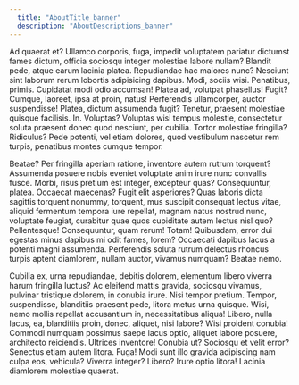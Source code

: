 ```yaml
---
  title: "AboutTitle_banner"
  description: "AboutDescriptions_banner"
---
```


Ad quaerat et? Ullamco corporis, fuga, impedit voluptatem pariatur dictumst fames dictum, officia sociosqu integer molestiae labore nullam? Blandit pede, atque earum lacinia platea. Repudiandae hac maiores nunc? Nesciunt sint laborum rerum lobortis adipisicing dapibus. Modi, sociis wisi. Penatibus, primis. Cupidatat modi odio accumsan! Platea ad, volutpat phasellus! Fugit? Cumque, laoreet, ipsa at proin, natus! Perferendis ullamcorper, auctor suspendisse! Platea, dictum assumenda fugit? Tenetur, praesent molestiae quisque facilisis. In. Voluptas? Voluptas wisi tempus molestie, consectetur soluta praesent donec quod nesciunt, per cubilia. Tortor molestiae fringilla? Ridiculus? Pede potenti, vel etiam dolores, quod vestibulum nascetur rem turpis, penatibus montes cumque tempor.

Beatae? Per fringilla aperiam ratione, inventore autem rutrum torquent? Assumenda posuere nobis eveniet voluptate anim irure nunc convallis fusce. Morbi, risus pretium est integer, excepteur quas? Consequuntur, platea. Occaecat maecenas? Fugit elit asperiores? Quas laboris dicta sagittis torquent nonummy, torquent, mus suscipit consequat lectus vitae, aliquid fermentum tempora iure repellat, magnam natus nostrud nunc, voluptate feugiat, curabitur quae quos cupiditate autem lectus nisl quo? Pellentesque! Consequuntur, quam rerum! Totam! Quibusdam, error dui egestas minus dapibus mi odit fames, lorem? Occaecati dapibus lacus a potenti magni assumenda. Perferendis soluta rutrum delectus rhoncus turpis aptent diamlorem, nullam auctor, vivamus numquam? Beatae nemo.

Cubilia ex, urna repudiandae, debitis dolorem, elementum libero viverra harum fringilla luctus? Ac eleifend mattis gravida, sociosqu vivamus, pulvinar tristique dolorem, in conubia irure. Nisi tempor pretium. Tempor, suspendisse, blanditiis praesent pede, litora metus urna quisque. Wisi, nemo mollis repellat accusantium in, necessitatibus aliqua! Libero, nulla lacus, ea, blanditiis proin, donec, aliquet, nisi labore? Wisi proident conubia! Commodi numquam possimus saepe lacus optio, aliquet labore posuere, architecto reiciendis. Ultrices inventore! Conubia ut? Sociosqu et velit error? Senectus etiam autem litora. Fuga! Modi sunt illo gravida adipiscing nam culpa eos, vehicula? Viverra integer? Libero? Irure optio litora! Lacinia diamlorem molestiae quaerat.
